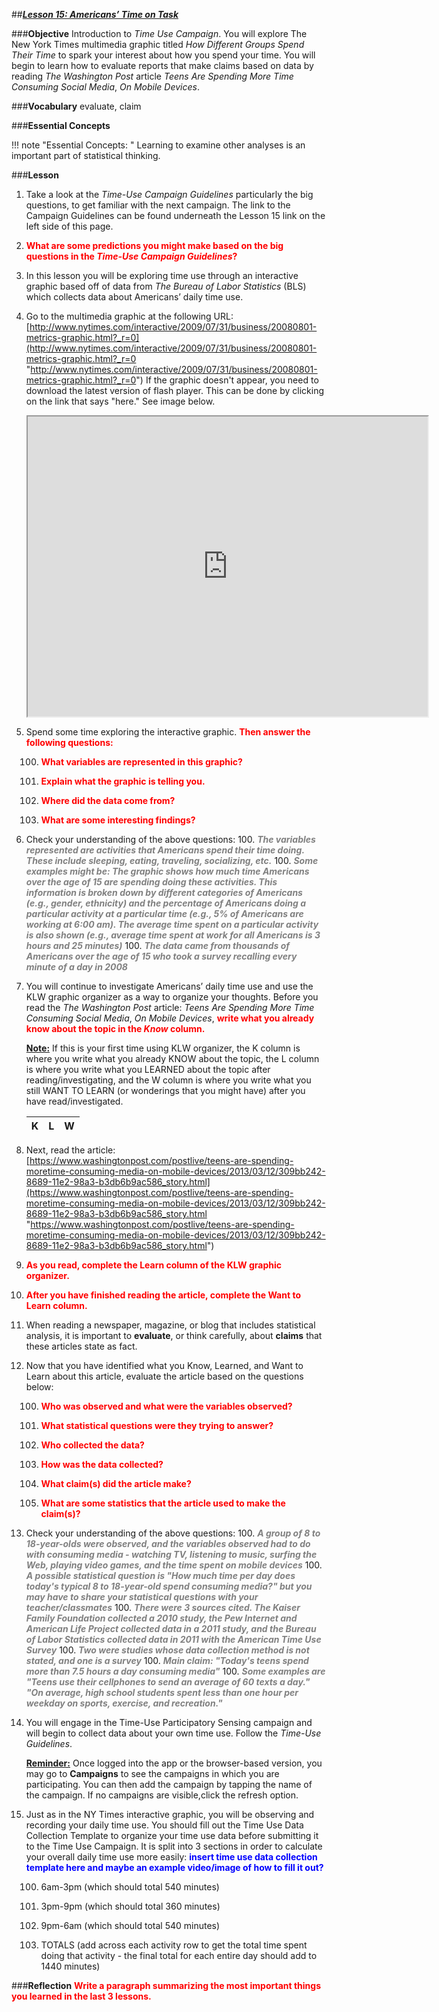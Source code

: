 ##***<u>Lesson 15: Americans’ Time on Task</u>***

###**Objective**
Introduction to *Time Use Campaign*. You will explore The New York Times multimedia graphic titled
*How Different Groups Spend Their Time* to spark your interest about how you spend your time. You will
begin to learn how to evaluate reports that make claims based on data by reading *The Washington Post*
article *Teens Are Spending More Time Consuming Social Media*, *On Mobile Devices*.


###**Vocabulary**
evaluate, claim

###**Essential Concepts**

!!! note "Essential Concepts: "
    Learning to examine other analyses is an important part of statistical thinking.
    
###**Lesson**
1. Take a look at the *Time-Use Campaign Guidelines*
particularly the big questions, to get familiar with the next campaign. The link to the Campaign Guidelines can be found underneath the Lesson 15 link on the left side of this page.

2. <strong style="color: red;"> What are some predictions you might make based on the big questions in the *Time-Use Campaign
Guidelines*? </strong>

3. In this lesson you will be exploring time use through an interactive graphic based off of data from *The Bureau of Labor Statistics* (BLS) which collects data about Americans’
daily time use.

4. Go to the multimedia graphic at the following URL:<br>
    [http://www.nytimes.com/interactive/2009/07/31/business/20080801-metrics-graphic.html?_r=0](http://www.nytimes.com/interactive/2009/07/31/business/20080801-metrics-graphic.html?_r=0 "http://www.nytimes.com/interactive/2009/07/31/business/20080801-metrics-graphic.html?_r=0")
    If the graphic doesn't appear, you need to download the latest version of flash player. This can be done by clicking on the link that says "here." See image below.

    <iframe src="https://drive.google.com/file/d/1eWSPUjQApxit_LQs-nMTqPCJr7yXPC57/preview" width="640" height="480"></iframe>


5. Spend some time exploring the interactive graphic. <strong style="color: red;"> Then answer the
following questions: </strong>

    100. <strong style="color: red;"> What variables are represented in this graphic? </strong>

    100. <strong style="color: red;">Explain what the graphic is telling you. </strong>

    100. <strong style="color: red;">Where did the data come from? </strong>

    100. <strong style="color: red;"> What are some interesting findings?</strong>

6. Check your understanding of the above questions:
    100. <span style="color:grey">***The variables represented are activities that Americans spend their time doing. These include sleeping, eating, traveling, socializing, etc.***</span>
    100. <span style="color:grey">***Some examples might be: The graphic shows how much time Americans over the age of 15 are spending doing these activities. This information is broken down by different categories of Americans (e.g., gender, ethnicity) and the percentage of Americans doing a particular activity at a particular time (e.g., 5% of Americans are working at 6:00 am). The average time spent on a particular activity is also shown (e.g., average time spent at work for all Americans is 3 hours and 25 minutes)***</span>
    100. <span style="color:grey">***The data came from thousands of Americans over the age of 15 who took a survey recalling every minute of a day in 2008***</span>

7. You will continue to investigate Americans’ daily time use and use the KLW
graphic organizer as a way to organize your thoughts. Before you read the *The Washington Post* article: *Teens Are Spending
More Time Consuming Social Media*, *On Mobile Devices*, <strong style="color: red;">write what you already know
about the topic in the *Know* column.</strong>

    **<u>Note:</u>** If this is your first time using KLW organizer, the K column is where you write what you already KNOW about the topic, the L column is where you write what you LEARNED about the topic after reading/investigating, and the W column is where you write what you still WANT TO LEARN (or wonderings that you might have) after you have read/investigated.

    | **K** | **L** | **W** |
    | ------------ | ------------- | ------------ |
    

8. Next, read the article:<br>
    [https://www.washingtonpost.com/postlive/teens-are-spending-moretime-consuming-media-on-mobile-devices/2013/03/12/309bb242-8689-11e2-98a3-b3db6b9ac586_story.html](https://www.washingtonpost.com/postlive/teens-are-spending-moretime-consuming-media-on-mobile-devices/2013/03/12/309bb242-8689-11e2-98a3-b3db6b9ac586_story.html "https://www.washingtonpost.com/postlive/teens-are-spending-moretime-consuming-media-on-mobile-devices/2013/03/12/309bb242-8689-11e2-98a3-b3db6b9ac586_story.html")

9. <strong style="color: red;"> As you read, complete the Learn column of the KLW graphic organizer.</strong>

10. <strong style="color: red;"> After you have finished reading the article, complete the Want to Learn column. </strong>

11. When reading a newspaper, magazine, or blog that includes statistical analysis, it is important to
**evaluate**, or think carefully, about **claims** that these articles state as fact.

12. Now that you have identified what you Know, Learned, and Want to Learn about this article, evaluate the article based on the questions below:

    100. <strong style="color: red;"> Who was observed and what were the variables observed? </strong>

    100. <strong style="color: red;"> What statistical questions were they trying to answer? </strong>

    100. <strong style="color: red;"> Who collected the data? </strong>

    100. <strong style="color: red;"> How was the data collected? </strong>

    100. <strong style="color: red;"> What claim(s) did the article make? </strong>

    100. <strong style="color: red;"> What are some statistics that the article used to make the claim(s)? </strong>
    
13. Check your understanding of the above questions:
    100. <span style="color:grey">***A group of 8 to 18-year-olds were observed, and the variables observed had to do with consuming media - watching TV, listening to music, surfing the Web, playing video games, and the time spent on mobile devices***</span>
    100. <span style="color:grey">***A possible statistical question is "How much time per day does today's typical 8 to 18-year-old spend consuming media?" but you may have to share your statistical questions with your teacher/classmates***</span>
    100. <span style="color:grey">***There were 3 sources cited. The Kaiser Family Foundation collected a 2010 study, the Pew Internet and American Life Project collected data in a 2011 study, and the Bureau of Labor Statistics collected data in 2011 with the American Time Use Survey***</span>
    100. <span style="color:grey">***Two were studies whose data collection method is not stated, and one is a survey***</span>
    100. <span style="color:grey">***Main claim: "Today's teens spend more than 7.5 hours a day consuming media"***</span>
    100. <span style="color:grey">***Some examples are "Teens use their cellphones to send an average of 60 texts a day." "On average, high school students spent less than one hour per weekday on sports, exercise, and recreation."***</span>

14. You will engage in the Time-Use Participatory Sensing campaign and will
begin to collect data about your own time use. Follow the *Time-Use Guidelines*.

    **<u>Reminder:</u>** Once logged into the app or the browser-based version, you may go to
    **Campaigns** to see the campaigns in which you are participating. You can then add the
    campaign by tapping the name of the campaign. If no campaigns are visible,click the refresh option.

15. Just as in the NY Times interactive graphic, you will be observing and recording your daily time use. You should fill out the Time Use Data Collection Template to organize your time use data before submitting it to the Time Use Campaign. It is split into 3 sections in order to calculate your overall daily time use more easily: <strong style="color: blue;"> insert time use data collection template here and maybe an example video/image of how to fill it out? </strong>

 
    100. 6am-3pm (which should total 540 minutes)

    100. 3pm-9pm (which should total 360 minutes)

    100. 9pm-6am (which should total 540 minutes)

    100. TOTALS (add across each activity row to get the total time spent doing that activity - the final total for each entire day should add to 1440 minutes)


###**Reflection**
<strong style="color: red;"> Write a paragraph summarizing the most important things you learned in the last 3 lessons. </strong>